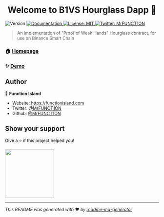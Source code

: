 <h1 align="center">Welcome to B1VS Hourglass Dapp 👋</h1>
<p>
  <img alt="Version" src="https://img.shields.io/badge/version-1.0.0-blue.svg?cacheSeconds=2592000" />
  <a href="https://functionisland.net/howtoplay.html" target="_blank">
    <img alt="Documentation" src="https://img.shields.io/badge/documentation-yes-brightgreen.svg" />
  </a>
  <a href="#" target="_blank">
    <img alt="License: MIT" src="https://img.shields.io/badge/License-MIT-yellow.svg" />
  </a>
  <a href="https://twitter.com/MrFUNCT1ON" target="_blank">
    <img alt="Twitter: MrFUNCT1ON" src="https://img.shields.io/twitter/follow/MrFUNCT1ON.svg?style=social" />
  </a>
</p>

> An implementation of &#34;Proof of Weak Hands&#34; Hourglass contract, for use on Binance Smart Chain

### 🏠 [Homepage](https://functionisland.net)

### ✨ [Demo](https://functionisland.net)

## Author

👤 **Function Island**

* Website: https://functionisland.com
* Twitter: [@MrFUNCT1ON](https://twitter.com/MrFUNCT1ON)
* Github: [@MrFUNCT1ON](https://github.com/MrFUNCT1ON)

## Show your support

Give a ⭐️ if this project helped you!

<a href="https://www.patreon.com/MrFUNCT1ON">
  <img src="https://c5.patreon.com/external/logo/become_a_patron_button@2x.png" width="160">
</a>

***
_This README was generated with ❤️ by [readme-md-generator](https://github.com/kefranabg/readme-md-generator)_